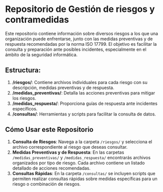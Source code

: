  # Repositorio de Gestión de riesgos y contramedidas

Este repositorio contiene información sobre diversos riesgos a los que una organización puede enfrentarse, junto con las medidas preventivas y de respuesta recomendadas por la norma ISO 17799. El objetivo es facilitar la consulta y preparación ante posibles incidentes, especialmente en el ámbito de la seguridad informática.

## Estructura:

1. **/riesgos/**: Contiene archivos individuales para cada riesgo con su descripción, medidas preventivas y de respuesta.
2. **/medidas_preventivas/**: Detalla las acciones preventivas para mitigar los riesgos.
3. **/medidas_respuesta/**: Proporciona guías de respuesta ante incidentes específicos.
4. **/consultas/**: Herramientas y scripts para facilitar la consulta de datos.

## Cómo Usar este Repositorio

1. **Consulta de Riesgos**: Navega a la carpeta `/riesgos/` y selecciona el archivo correspondiente al riesgo que deseas consultar.
2. **Medidas Preventivas y de Respuesta**: En las carpetas `/medidas_preventivas/` y `/medidas_respuesta/` encontrarás archivos organizados por tipo de riesgo. Cada archivo contiene un listado detallado de acciones recomendadas.
3. **Consultas Rápidas**: En la carpeta `/consultas/` se incluyen scripts que permiten realizar consultas rápidas sobre medidas específicas para un riesgo o combinación de riesgos.
